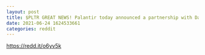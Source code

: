 ```yaml
--- 
layout: post 
title: $PLTR GREAT NEWS! Palantir today announced a partnership with DataRobot to “Bring Speed and Agility to Demand Forecasting Models” 
date: 2021-06-24 1624533661 
categories: reddit 
--- 
```

https://redd.it/o6yv5k